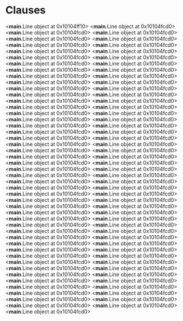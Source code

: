 # Clauses

<__main__.Line object at 0x10104ff10>
<__main__.Line object at 0x10104fcd0>
<__main__.Line object at 0x10104fcd0>
<__main__.Line object at 0x10104fcd0>
<__main__.Line object at 0x10104fcd0>
<__main__.Line object at 0x10104fcd0>
<__main__.Line object at 0x10104fcd0>
<__main__.Line object at 0x10104fcd0>
<__main__.Line object at 0x10104fcd0>
<__main__.Line object at 0x10104fcd0>
<__main__.Line object at 0x10104fcd0>
<__main__.Line object at 0x10104fcd0>
<__main__.Line object at 0x10104fcd0>
<__main__.Line object at 0x10104fcd0>
<__main__.Line object at 0x10104fcd0>
<__main__.Line object at 0x10104fcd0>
<__main__.Line object at 0x10104fcd0>
<__main__.Line object at 0x10104fcd0>
<__main__.Line object at 0x10104fcd0>
<__main__.Line object at 0x10104fcd0>
<__main__.Line object at 0x10104fcd0>
<__main__.Line object at 0x10104fcd0>
<__main__.Line object at 0x10104fcd0>
<__main__.Line object at 0x10104fcd0>
<__main__.Line object at 0x10104fcd0>
<__main__.Line object at 0x10104fcd0>
<__main__.Line object at 0x10104fcd0>
<__main__.Line object at 0x10104fcd0>
<__main__.Line object at 0x10104fcd0>
<__main__.Line object at 0x10104fcd0>
<__main__.Line object at 0x10104fcd0>
<__main__.Line object at 0x10104fcd0>
<__main__.Line object at 0x10104fcd0>
<__main__.Line object at 0x10104fcd0>
<__main__.Line object at 0x10104fcd0>
<__main__.Line object at 0x10104fcd0>
<__main__.Line object at 0x10104fcd0>
<__main__.Line object at 0x10104fcd0>
<__main__.Line object at 0x10104fcd0>
<__main__.Line object at 0x10104fcd0>
<__main__.Line object at 0x10104fcd0>
<__main__.Line object at 0x10104fcd0>
<__main__.Line object at 0x10104fcd0>
<__main__.Line object at 0x10104fcd0>
<__main__.Line object at 0x10104fcd0>
<__main__.Line object at 0x10104fcd0>
<__main__.Line object at 0x10104fcd0>
<__main__.Line object at 0x10104fcd0>
<__main__.Line object at 0x10104fcd0>
<__main__.Line object at 0x10104fcd0>
<__main__.Line object at 0x10104fcd0>
<__main__.Line object at 0x10104fcd0>
<__main__.Line object at 0x10104fcd0>
<__main__.Line object at 0x10104fcd0>
<__main__.Line object at 0x10104fcd0>
<__main__.Line object at 0x10104fcd0>
<__main__.Line object at 0x10104fcd0>
<__main__.Line object at 0x10104fcd0>
<__main__.Line object at 0x10104fcd0>
<__main__.Line object at 0x10104fcd0>
<__main__.Line object at 0x10104fcd0>
<__main__.Line object at 0x10104fcd0>
<__main__.Line object at 0x10104fcd0>
<__main__.Line object at 0x10104fcd0>
<__main__.Line object at 0x10104fcd0>
<__main__.Line object at 0x10104fcd0>
<__main__.Line object at 0x10104fcd0>
<__main__.Line object at 0x10104fcd0>
<__main__.Line object at 0x10104fcd0>
<__main__.Line object at 0x10104fcd0>
<__main__.Line object at 0x10104fcd0>
<__main__.Line object at 0x10104fcd0>
<__main__.Line object at 0x10104fcd0>
<__main__.Line object at 0x10104fcd0>
<__main__.Line object at 0x10104fcd0>
<__main__.Line object at 0x10104fcd0>
<__main__.Line object at 0x10104fcd0>
<__main__.Line object at 0x10104fcd0>
<__main__.Line object at 0x10104fcd0>
<__main__.Line object at 0x10104fcd0>
<__main__.Line object at 0x10104fcd0>
<__main__.Line object at 0x10104fcd0>
<__main__.Line object at 0x10104fcd0>
<__main__.Line object at 0x10104fcd0>
<__main__.Line object at 0x10104fcd0>
<__main__.Line object at 0x10104fcd0>
<__main__.Line object at 0x10104fcd0>
<__main__.Line object at 0x10104fcd0>
<__main__.Line object at 0x10104fcd0>
<__main__.Line object at 0x10104fcd0>
<__main__.Line object at 0x10104fcd0>
<__main__.Line object at 0x10104fcd0>
<__main__.Line object at 0x10104fcd0>
